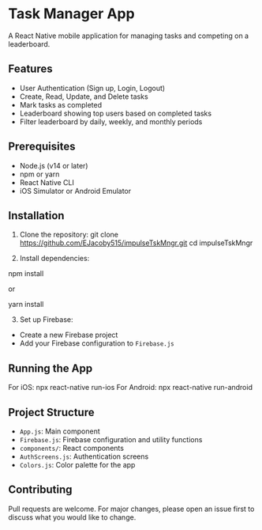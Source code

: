 # Task Manager App

A React Native mobile application for managing tasks and competing on a leaderboard.

## Features

- User Authentication (Sign up, Login, Logout)
- Create, Read, Update, and Delete tasks
- Mark tasks as completed
- Leaderboard showing top users based on completed tasks
- Filter leaderboard by daily, weekly, and monthly periods

## Prerequisites

- Node.js (v14 or later)
- npm or yarn
- React Native CLI
- iOS Simulator or Android Emulator

## Installation

1. Clone the repository:
git clone https://github.com/EJacoby515/impulseTskMngr.git
cd impulseTskMngr

2. Install dependencies:

npm install

or 

yarn install


3. Set up Firebase:
- Create a new Firebase project
- Add your Firebase configuration to `Firebase.js`

## Running the App

For iOS:
npx react-native run-ios
For Android:
npx react-native run-android

## Project Structure

- `App.js`: Main component
- `Firebase.js`: Firebase configuration and utility functions
- `components/`: React components
- `AuthScreens.js`: Authentication screens
- `Colors.js`: Color palette for the app

## Contributing

Pull requests are welcome. For major changes, please open an issue first to discuss what you would like to change.

